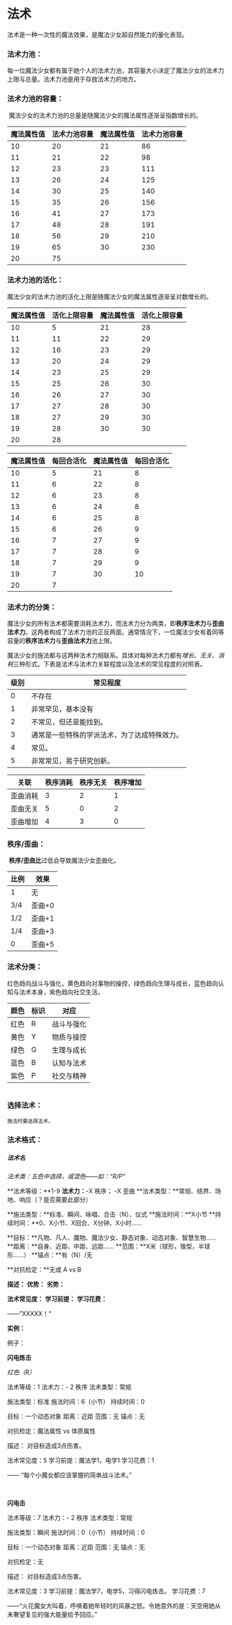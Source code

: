# 法术

法术是一种一次性的魔法效果，是魔法少女超自然能力的量化表现。

### 法术力池：

​		每一位魔法少女都有属于她个人的法术力池，其容量大小决定了魔法少女的法术力上限与总量。法术力池是用于存放法术力的地方。

### 法术力池的容量：

​		魔法少女的法术力池的总量是随魔法少女的魔法属性逐渐呈指数增长的。

| 魔法属性值 | 法术力池容量 | 魔法属性值 | 法术力池容量 |
| ---------- | ------------ | ---------- | ------------ |
| 10         | 20           | 21         | 86           |
| 11         | 21           | 22         | 98           |
| 12         | 23           | 23         | 111          |
| 13         | 26           | 24         | 125          |
| 14         | 30           | 25         | 140          |
| 15         | 35           | 26         | 156          |
| 16         | 41           | 27         | 173          |
| 17         | 48           | 28         | 191          |
| 18         | 56           | 29         | 210          |
| 19         | 65           | 30         | 230          |
| 20         | 75           |            |              |





### 法术力池的活化：

​		魔法少女的法术力池的活化上限是随魔法少女的魔法属性逐渐呈对数增长的。

| 魔法属性值 | 活化上限容量 | 魔法属性值 | 活化上限容量 |
| ---------- | ------------ | ---------- | ------------ |
| 10         | 5            | 21         | 28           |
| 11         | 11           | 22         | 29           |
| 12         | 16           | 23         | 29           |
| 13         | 20           | 24         | 29           |
| 14         | 23           | 25         | 29           |
| 15         | 25           | 26         | 30           |
| 16         | 26           | 27         | 30           |
| 17         | 27           | 28         | 30           |
| 18         | 27           | 29         | 30           |
| 19         | 28           | 30         | 30           |
| 20         | 28           |            |              |


| 魔法属性值 | 每回合活化 | 魔法属性值 | 每回合活化 |
| ---------- | ---------- | ---------- | ---------- |
| 10         | 5          | 21         | 8          |
| 11         | 6          | 22         | 8          |
| 12         | 6          | 23         | 8          |
| 13         | 6          | 24         | 8          |
| 14         | 6          | 25         | 8          |
| 15         | 6          | 26         | 9          |
| 16         | 7          | 27         | 9          |
| 17         | 7          | 28         | 9          |
| 18         | 7          | 29         | 9          |
| 19         | 7          | 30         | 10         |
| 20         | 7          |            |            |



### 法术力的分类：

​		魔法少女的所有法术都需要消耗法术力，而法术力分为两类，即**秩序法术力**与**歪曲法术力**。这两者构成了法术力池的正反两面。通常情况下，一位魔法少女有着同等容量的**秩序法术力**与**歪曲法术力**池上限。

​		魔法少女的施法都与这两种法术力相联系。具体对每种法术力都有*增长*、*无关*、*消耗*三种形式。下表是法术与法术力关联程度以及法术的常见程度的对照表。

| 级别 | 常见程度                                     |
| ---- | -------------------------------------------- |
| 0    | 不存在                                       |
| 1    | 非常罕见，基本没有                           |
| 2    | 不常见，但还是能找到。                       |
| 3    | 通常是一些特殊的学派法术，为了达成特殊效力。 |
| 4    | 常见。                                       |
| 5    | 非常常见，易于研究创新。                     |



| 关联     | 秩序消耗 | 秩序无关 | 秩序增加 |
| -------- | -------- | -------- | -------- |
| 歪曲消耗 | 3        | 2        | 1        |
| 歪曲无关 | 5        | 0        | 2        |
| 歪曲增加 | 4        | 3        | 0        |



### 秩序/歪曲：

​		**秩序/歪曲比**过低会导致魔法少女歪曲化。

| 比例 | 效果   |
| ---- | ------ |
| 1    | 无     |
| 3/4  | 歪曲+0 |
| 1/2  | 歪曲+1 |
| 1/4  | 歪曲+3 |
| 0    | 歪曲+5 |





### 法术分类：

​		红色趋向战斗与强化，黄色趋向对事物的操控，绿色趋向生理与成长，蓝色趋向认知与法术本身，紫色趋向社交生活。

| 颜色 | 标识 | 对应       |
| ---- | ---- | ---------- |
| 红色 | R    | 战斗与强化 |
| 黄色 | Y    | 物质与操控 |
| 绿色 | G    | 生理与成长 |
| 蓝色 | B    | 认知与法术 |
| 紫色 | P    | 社交与精神 |

<img >


### 选择法术：

	施法时要选择法术。





### 法术格式：



##### 法术名

*法术类：五色中选择，或混色——如：“R/P"*

**法术等级：**1-9
**法术力：**-X 秩序； -X 歪曲
**法术类型：**常规、结界、场地、响应（？是否需要此部分）

**施法类型：**标准、瞬间、咏唱、合击（N）、仪式
**施法时间：**X小节
**持续时间：**0、X小节、X回合、X分钟、X小时……

**目标：**凡物、凡人、魔物、魔法少女、静态对象、动态对象、智慧生物……
**距离：**自身、近距、中距、远距……
**范围：**X米（球形，锥型，半球形……）
**锚点：**有（N）/无

**对抗检定：**无或 A vs B

**描述：**
		**优势：**
		**劣势：**

**法术常见度：**
**学习前提：**
**学习花费：**

——”XXXXX！“

**实例：**





例子：

**闪电炼击**

*红色（R）*

法术等级：1
法术力：- 2 秩序
法术类型：常规

施法类型：标准
施法时间：6（小节）
持续时间：0

目标：一个动态对象
距离：近距
范围：无
锚点：无

对抗检定：魔法属性 vs 体质属性

描述：
		对目标造成3点伤害。

法术常见度：5
学习前提：魔法学1，电学1
学习花费：1

 —— “每个小魔女都应该掌握的简单战斗法术。”

​	

**闪电击**

法术等级：7
法术力：- 2 秩序
法术类型：常规

施法类型：瞬间
施法时间：0（小节）
持续时间：0

目标：一个动态对象
距离：近距
范围：无
锚点：无

对抗检定：无

描述：
		对目标造成3点伤害。

法术常见度：3
学习前提：魔法学7，电学5，习得闪电炼击。
学习花费：7

——“火花魔女大叫着，呼唤着她年轻时的风暴之怒。令她意外的是：天空用她从未奢望复见的强大能量给予回应。”